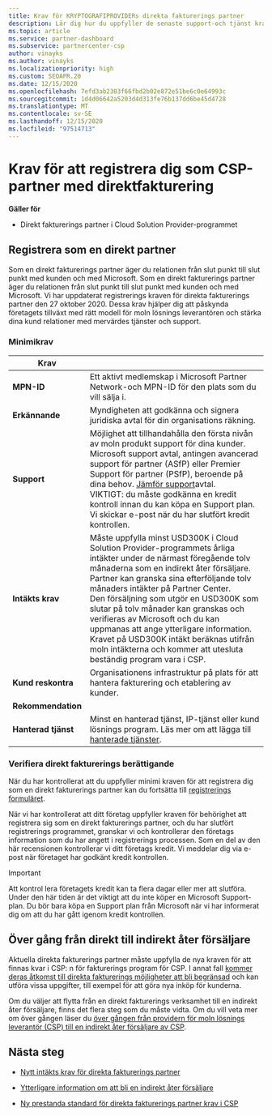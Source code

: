 ```yaml
---
title: Krav för KRYPTOGRAFIPROVIDERs direkta fakturerings partner
description: Lär dig hur du uppfyller de senaste support-och tjänst kraven för att bli en direkt fakturerings partner i CSP-programmet (Microsoft Cloud Solution Provider).
ms.topic: article
ms.service: partner-dashboard
ms.subservice: partnercenter-csp
author: vinayks
ms.author: vinayks
ms.localizationpriority: high
ms.custom: SEOAPR.20
ms.date: 12/15/2020
ms.openlocfilehash: 7efd3ab2303f66fbd2b02e872e51be6c0e64993c
ms.sourcegitcommit: 1d4d06642a5203d4d313fe76b137dd6be45d4728
ms.translationtype: MT
ms.contentlocale: sv-SE
ms.lasthandoff: 12/15/2020
ms.locfileid: "97514713"
---
```

# <a name="requirements-to-enroll-as-a-csp-direct-bill-partner"></a>Krav för att registrera dig som CSP-partner med direktfakturering

**Gäller för**

- Direkt fakturerings partner i Cloud Solution Provider-programmet

## <a name="enroll-as-a-direct-partner"></a>Registrera som en direkt partner

Som en direkt fakturerings partner äger du relationen från slut punkt till slut punkt med kunden och med Microsoft. Som en direkt fakturerings partner äger du relationen från slut punkt till slut punkt med kunden och med Microsoft. Vi har uppdaterat registrerings kraven för direkta fakturerings partner den 27 oktober 2020. Dessa krav hjälper dig att påskynda företagets tillväxt med rätt modell för moln lösnings leverantören och stärka dina kund relationer med mervärdes tjänster och support.  

### <a name="minimum-requirements"></a>Minimikrav

|**Krav**|                |
|--------------------------------|--------------------------------------------------------------|
|**MPN-ID**   |Ett aktivt medlemskap i Microsoft Partner Network-och MPN-ID för den plats som du vill sälja i.   |
|**Erkännande**   |Myndigheten att godkänna och signera juridiska avtal för din organisations räkning.|
|**Support**   |Möjlighet att tillhandahålla den första nivån av moln produkt support för dina kunder. <br/>Microsoft support avtal, antingen avancerad support för partner (ASfP) eller Premier Support för partner (PSfP), beroende på dina behov. [Jämför support](https://partner.microsoft.com/support/partnersupport)avtal.<br/>VIKTIGT: du måste godkänna en kredit kontroll innan du kan köpa en Support plan. Vi skickar e-post när du har slutfört kredit kontrollen. |
|**Intäkts krav**|Måste uppfylla minst USD300K i Cloud Solution Provider-programmets årliga intäkter under de närmast föregående tolv månaderna som en indirekt åter försäljare. Partner kan granska sina efterföljande tolv månaders intäkter på Partner Center.<br/>Den försäljning som utgör en USD300K som slutar på tolv månader kan granskas och verifieras av Microsoft och du kan uppmanas att ange ytterligare information. Kravet på USD300K intäkt beräknas utifrån moln intäkterna och kommer att utesluta beständig program vara i CSP.|
|**Kund reskontra** |Organisationens infrastruktur på plats för att hantera fakturering och etablering av kunder.|
|**Rekommendation**|             |
|**Hanterad tjänst**   |Minst en hanterad tjänst, IP-tjänst eller kund lösnings program. Läs mer om att lägga till [hanterade tjänster](https://partner.microsoft.com/business-opportunities/managed-services-provider).|


### <a name="verify-direct-bill-eligibility"></a>Verifiera direkt fakturerings berättigande

När du har kontrollerat att du uppfyller minimi kraven för att registrera dig som en direkt fakturerings partner kan du fortsätta till [registrerings formuläret](https://partner.microsoft.com/pcv/register/joinnow/enrollmentwelcome/Reseller/migrate?cloudInstance=Global).

När vi har kontrollerat att ditt företag uppfyller kraven för behörighet att registrera sig som en direkt fakturerings partner, och du har slutfört registrerings programmet, granskar vi och kontrollerar den företags information som du har angett i registrerings processen. Som en del av den här recensionen kontrollerar vi ditt företags kredit. Vi meddelar dig via e-post när företaget har godkänt kredit kontrollen.
>[!IMPORTANT]
>Att kontrol lera företagets kredit kan ta flera dagar eller mer att slutföra. Under den här tiden är det viktigt att du inte köper en Microsoft Support-plan. Du bör bara köpa en Support plan från Microsoft när vi har informerat dig om att du har gått igenom kredit kontrollen.

## <a name="transition-from-direct-to-indirect-reseller"></a>Över gång från direkt till indirekt åter försäljare

Aktuella direkta fakturerings partner måste uppfylla de nya kraven för att finnas kvar i CSP: n för fakturerings program för CSP. I annat fall [kommer deras åtkomst till direkta fakturerings möjligheter att bli begränsad](restricted-direct-bill-capabilities.md) och kan utföra vissa uppgifter, till exempel för att göra nya inköp för kunderna.

Om du väljer att flytta från en direkt fakturerings verksamhet till en indirekt åter försäljare, finns det flera steg som du måste vidta. Om du vill veta mer om över gången läser du [över gången från providern för moln lösnings leverantör (CSP) till en indirekt åter försäljare av CSP](transition-direct-to-indirect.md).

## <a name="next-steps"></a>Nästa steg

- [Nytt intäkts krav för direkta fakturerings partner](./announcements/2020-october.md#13)
 
- [Ytterligare information om att bli en indirekt åter försäljare](https://assetsprod.microsoft.com/csp-directbill-to-indirect-transition.pdf)

- [Ny prestanda standard för direkta fakturerings partner krav i CSP](https://partner.microsoft.comresources/collection/new-performance-standard-for-direct-bill-partner-requirements-in-csp#/)
